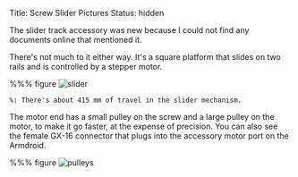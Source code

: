 Title: Screw Slider Pictures
Status: hidden

The slider track accessory was new because I could not find any documents online that mentioned it.

There's not much to it either way. It's a square platform that slides on two rails and is controlled by a stepper motor.

%%% figure
    ![slider]({attach}start/slider/slider_length.png)

    %: There's about 415 mm of travel in the slider mechanism.

The motor end has a small pulley on the screw and a large pulley on the motor, to make it go faster, at the expense of precision. You can also see the female GX-16 connector that plugs into the accessory motor port on the Armdroid.

%%% figure
    ![pulleys]({attach}start/slider/slider_pulleys.png)
